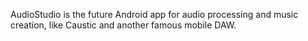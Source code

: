 AudioStudio is the future Android app for audio processing and music creation, like Caustic and another famous mobile DAW. 
